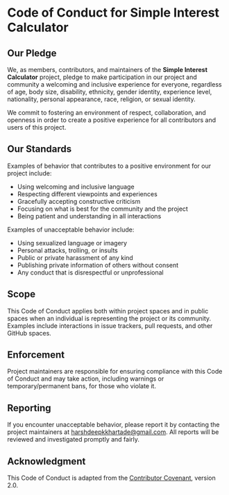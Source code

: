 # Code of Conduct for Simple Interest Calculator

## Our Pledge

We, as members, contributors, and maintainers of the **Simple Interest Calculator** project, pledge to make participation in our project and community a welcoming and inclusive experience for everyone, regardless of age, body size, disability, ethnicity, gender identity, experience level, nationality, personal appearance, race, religion, or sexual identity.

We commit to fostering an environment of respect, collaboration, and openness in order to create a positive experience for all contributors and users of this project.

## Our Standards

Examples of behavior that contributes to a positive environment for our project include:

- Using welcoming and inclusive language
- Respecting different viewpoints and experiences
- Gracefully accepting constructive criticism
- Focusing on what is best for the community and the project
- Being patient and understanding in all interactions

Examples of unacceptable behavior include:

- Using sexualized language or imagery
- Personal attacks, trolling, or insults
- Public or private harassment of any kind
- Publishing private information of others without consent
- Any conduct that is disrespectful or unprofessional

## Scope

This Code of Conduct applies both within project spaces and in public spaces when an individual is representing the project or its community. Examples include interactions in issue trackers, pull requests, and other GitHub spaces.

## Enforcement

Project maintainers are responsible for ensuring compliance with this Code of Conduct and may take action, including warnings or temporary/permanent bans, for those who violate it.

## Reporting

If you encounter unacceptable behavior, please report it by contacting the project maintainers at harshdeepkkhartade@gmail.com. All reports will be reviewed and investigated promptly and fairly.

## Acknowledgment

This Code of Conduct is adapted from the [Contributor Covenant](https://www.contributor-covenant.org), version 2.0.

